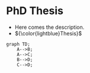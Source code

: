 # PhD Thesis


- Here comes the description.
- ${\color{lightblue}Thesis}$
```mermaid
graph TD;
    A-->B;
    A-->C;
    B-->D;
    C-->D;
```
